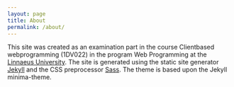 ```yaml
---
layout: page
title: About
permalink: /about/
---
```

This site was created as an examination part in the course Clientbased webprogramming (1DV022) in the program Web Programming at the [Linnaeus University](https://lnu.se/en/). The site is generated using the static site generator [Jekyll](https://jekyllrb.com/) and the CSS preprocessor [Sass](https://sass-lang.com/). The theme is based upon the Jekyll minima-theme.